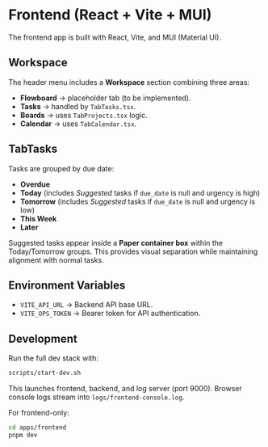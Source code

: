 # Frontend (React + Vite + MUI)

The frontend app is built with React, Vite, and MUI (Material UI).

## Workspace

The header menu includes a **Workspace** section combining three areas:
- **Flowboard** → placeholder tab (to be implemented).
- **Tasks** → handled by `TabTasks.tsx`.
- **Boards** → uses `TabProjects.tsx` logic.
- **Calendar** → uses `TabCalendar.tsx`.

## TabTasks

Tasks are grouped by due date:
- **Overdue**
- **Today** (includes *Suggested* tasks if `due_date` is null and urgency is high)
- **Tomorrow** (includes *Suggested* tasks if `due_date` is null and urgency is low)
- **This Week**
- **Later**

Suggested tasks appear inside a **Paper container box** within the Today/Tomorrow groups. This provides visual separation while maintaining alignment with normal tasks.

## Environment Variables

- `VITE_API_URL` → Backend API base URL.
- `VITE_OPS_TOKEN` → Bearer token for API authentication.

## Development

Run the full dev stack with:

```bash
scripts/start-dev.sh
```

This launches frontend, backend, and log server (port 9000). Browser console logs stream into `logs/frontend-console.log`.

For frontend-only:

```bash
cd apps/frontend
pnpm dev
```